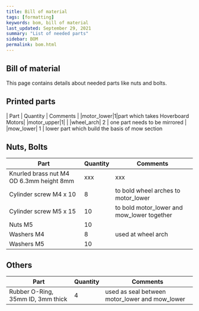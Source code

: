 ```yaml
---
title: Bill of material
tags: [formatting]
keywords: bom, bill of material
last_updated: September 29, 2021
summary: "List of needed parts"
sidebar: BOM
permalink: bom.html
---
```


## Bill of material
This page contains details about needed parts like nuts and bolts.

## Printed parts
| Part | Quantity | Comments |
|motor_lower|1|part which takes Hoverboard Motors|
|motor_upper|1| |
|wheel_arch| 2 | one part needs to be mirrored |
|mow_lower| 1 | lower part which build the basis of mow section

## Nuts, Bolts
| Part | Quantity | Comments |
|-------|--------|---------|
|Knurled brass nut M4 OD 6.3mm height 8mm|xxx|xxx|
|Cylinder screw M4 x 10 | 8 | to bold wheel arches to motor_lower|
|Cylinder screw M5 x 15 | 10 | to bold motor_lower and mow_lower together | 
|Nuts M5 | 10 | |
|Washers M4 | 8 | used at wheel arch |
|Washers M5 | 10 | |

## Others
| Part | Quantity | Comments |
|-------|--------|---------|
|Rubber O-Ring, 35mm ID, 3mm thick| 4 |used as seal between motor_lower and mow_lower|
